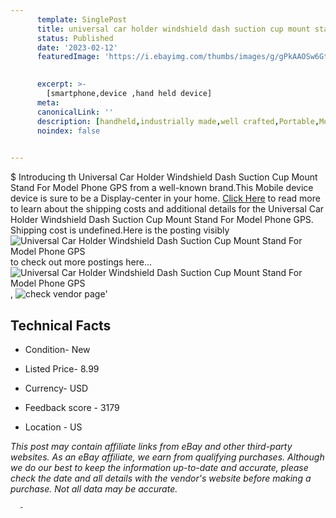 ```yaml
---
      template: SinglePost
      title: universal car holder windshield dash suction cup mount stand for model phone gps
      status: Published
      date: '2023-02-12'
      featuredImage: 'https://i.ebayimg.com/thumbs/images/g/gPkAAOSw6Gte1co2/s-l225.jpg'
       

      excerpt: >-
        [smartphone,device ,hand held device]
      meta:
      canonicalLink: ''
      description: [handheld,industrially made,well crafted,Portable,Mobile,Compact,Convenient,Lightweight,Maneuverable,Man-portable,Miniature,Carriable,Hand-held,Light,Holdable,Transportable,Mobile device,Pocket-sized,On-the-go,Wireless,Cordless,Compact size,Convenient size, smartphone,device ,hand held device]
      noindex: false
      

---
```

$
      Introducing th Universal Car Holder Windshield Dash Suction Cup Mount Stand For Model Phone GPS from a well-known brand.This Mobile device device  is sure to be a Display-center in your home. [Click Here](https://www.ebay.com/itm/283899531631?hash=item4219bb116f%3Ag%3AgPkAAOSw6Gte1co2&mkevt=1&mkcid=1&mkrid=711-53200-19255-0&campid=%253CePNCampaignId%253E&customid=%253CreferenceId%253E&toolid=10049) to read more to learn about the shipping costs and additional details for the Universal Car Holder Windshield Dash Suction Cup Mount Stand For Model Phone GPS. Shipping cost is undefined.Here is the posting visibly ![Universal Car Holder Windshield Dash Suction Cup Mount Stand For Model Phone GPS](https://i.ebayimg.com/thumbs/images/g/gPkAAOSw6Gte1co2/s-l225.jpg) to check out more postings here... ![Universal Car Holder Windshield Dash Suction Cup Mount Stand For Model Phone GPS](https://i.ebayimg.com/images/g/gPkAAOSw6Gte1co2/s-l960.jpg), ![check vendor page](https://origin-galleryplus.ebayimg.com/ws/web/283899531631_2_0_1/225x225.jpg,https://origin-galleryplus.ebayimg.com/ws/web/283899531631_3_0_1/225x225.jpg,https://origin-galleryplus.ebayimg.com/ws/web/283899531631_4_0_1/225x225.jpg,https://origin-galleryplus.ebayimg.com/ws/web/283899531631_5_0_1/225x225.jpg,https://origin-galleryplus.ebayimg.com/ws/web/283899531631_6_0_1/225x225.jpg,https://origin-galleryplus.ebayimg.com/ws/web/283899531631_7_0_1/225x225.jpg,https://origin-galleryplus.ebayimg.com/ws/web/283899531631_8_0_1/225x225.jpg,https://origin-galleryplus.ebayimg.com/ws/web/283899531631_9_0_1/225x225.jpg,https://origin-galleryplus.ebayimg.com/ws/web/283899531631_10_0_1/225x225.jpg,https://origin-galleryplus.ebayimg.com/ws/web/283899531631_11_0_1/225x225.jpg,https://origin-galleryplus.ebayimg.com/ws/web/283899531631_12_0_1/225x225.jpg)'

      

 ## Technical Facts 



     
      

 - Condition- New 


      

 - Listed Price- 8.99 


      

 - Currency- USD 


      

 - Feedback score - 3179 


      

 - Location - US 


      
      

 *_This post may contain affiliate links from eBay and other third-party websites. As an eBay affiliate, we earn from qualifying purchases. Although we do our best to keep the information up-to-date and accurate, please check the date and all details with the vendor's website before making a purchase. Not all data may be accurate._*




      -
